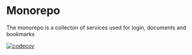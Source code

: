 # Monorepo

The monorepo is a collecton of services used for login, documents and bookmarks

[![codecov](https://codecov.io/gh/bihe/monorepo/branch/master/graph/badge.svg)](https://codecov.io/gh/bihe/monorepo)

